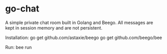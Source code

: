 # go-chat
A simple private chat room built in Golang and Beego. All messages are kept in session memory and are not persistent.

Installation:
go get github.com/astaxie/beego
go get github.com/beego/bee

Run:
bee run
